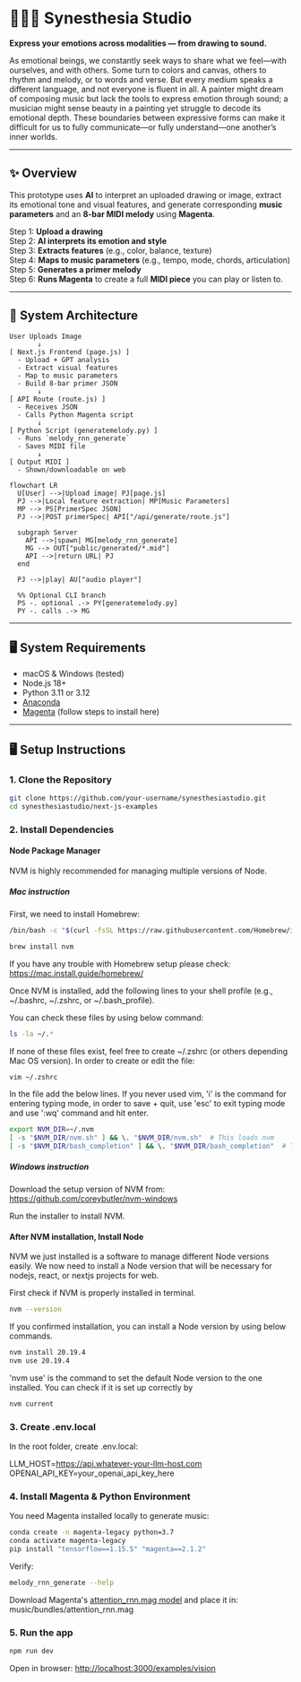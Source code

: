 # 🎨🧠🎵 Synesthesia Studio
**Express your emotions across modalities — from drawing to sound.** 

As emotional beings, we constantly seek ways to share what we feel—with ourselves, and with others. Some turn to colors and canvas, others to rhythm and melody, or to words and verse. But every medium speaks a different language, and not everyone is fluent in all. A painter might dream of composing music but lack the tools to express emotion through sound; a musician might sense beauty in a painting yet struggle to decode its emotional depth. These boundaries between expressive forms can make it difficult for us to fully communicate—or fully understand—one another’s inner worlds.

---

## ✨ Overview
This prototype uses **AI** to interpret an uploaded drawing or image, extract its emotional tone and visual features, and generate corresponding **music parameters** and an **8-bar MIDI melody** using **Magenta**.
 
Step 1: **Upload a drawing**  
Step 2: **AI interprets its emotion and style**  
Step 3: **Extracts features** (e.g., color, balance, texture)  
Step 4: **Maps to music parameters** (e.g., tempo, mode, chords, articulation)  
Step 5: **Generates a primer melody**  
Step 6: **Runs Magenta** to create a full **MIDI piece** you can play or listen to.

---

## 🧠 System Architecture

```plaintext
User Uploads Image
       ↓
[ Next.js Frontend (page.js) ]
  - Upload + GPT analysis
  - Extract visual features
  - Map to music parameters
  - Build 8-bar primer JSON
       ↓
[ API Route (route.js) ]
  - Receives JSON
  - Calls Python Magenta script
       ↓
[ Python Script (generatemelody.py) ]
  - Runs `melody_rnn_generate`
  - Saves MIDI file
       ↓
[ Output MIDI ]
  - Shown/downloadable on web
```

```mermaid
flowchart LR
  U[User] -->|Upload image| PJ[page.js]
  PJ -->|Local feature extraction| MP[Music Parameters]
  MP --> PS[PrimerSpec JSON]
  PJ -->|POST primerSpec| API["/api/generate/route.js"]

  subgraph Server
    API -->|spawn| MG[melody_rnn_generate]
    MG --> OUT["public/generated/*.mid"]
    API -->|return URL| PJ
  end

  PJ -->|play| AU["audio player"]

  %% Optional CLI branch
  PS -. optional .-> PY[generatemelody.py]
  PY -. calls .-> MG
```
---

## 🖥️ System Requirements
- macOS & Windows (tested)
- Node.js 18+
- Python 3.11 or 3.12
- [Anaconda](https://www.anaconda.com/download)
- [Magenta](https://github.com/magenta/magenta) (follow steps to install here)

---

## 🖥️ Setup Instructions
### 1. Clone the Repository
```bash
git clone https://github.com/your-username/synesthesiastudio.git
cd synesthesiastudio/next-js-examples
```

### 2. Install Dependencies
#### Node Package Manager
NVM is highly recommended for managing multiple versions of Node.

##### Mac instruction
First, we need to install Homebrew:

```bash
/bin/bash -c "$(curl -fsSL https://raw.githubusercontent.com/Homebrew/install/HEAD/install.sh)"

brew install nvm
```

If you have any trouble with Homebrew setup please check: https://mac.install.guide/homebrew/

Once NVM is installed, add the following lines to your shell profile (e.g., ~/.bashrc, ~/.zshrc, or ~/.bash_profile).

You can check these files by using below command:

```bash
ls -la ~/.*
```

If none of these files exist, feel free to create ~/.zshrc (or others depending Mac OS version). In order to create or edit the file:

```bash
vim ~/.zshrc
```

In the file add the below lines. If you never used vim, 'i' is the command for entering typing mode, in order to save + quit, use 'esc' to exit typing mode and use ':wq' command and hit enter.

```bash
export NVM_DIR=~/.nvm
[ -s "$NVM_DIR/nvm.sh" ] && \. "$NVM_DIR/nvm.sh"  # This loads nvm
[ -s "$NVM_DIR/bash_completion" ] && \. "$NVM_DIR/bash_completion"  # This loads nvm bash_completion
```

##### Windows instruction

Download the setup version of NVM from: https://github.com/coreybutler/nvm-windows

Run the installer to install NVM.

#### After NVM installation, Install Node

NVM we just installed is a software to manage different Node versions easily. We now need to install a Node version that will be necessary for nodejs, react, or nextjs projects for web.

First check if NVM is properly installed in terminal.

```bash
nvm --version
```

If you confirmed installation, you can install a Node version by using below commands.

```bash
nvm install 20.19.4
nvm use 20.19.4
```

'nvm use' is the command to set the default Node version to the one installed. You can check if it is set up correctly by

```bash
nvm current
```
### 3. Create .env.local
In the root folder, create .env.local:

LLM_HOST=https://api.whatever-your-llm-host.com  
OPENAI_API_KEY=your_openai_api_key_here

### 4. Install Magenta & Python Environment

You need Magenta installed locally to generate music:  

```bash
conda create -n magenta-legacy python=3.7
conda activate magenta-legacy
pip install "tensorflow==1.15.5" "magenta==2.1.2"
```

Verify:
```bash
melody_rnn_generate --help
```

Download Magenta's [attention_rnn.mag model](http://download.magenta.tensorflow.org/models/attention_rnn.mag) and place it in: music/bundles/attention_rnn.mag

### 5. Run the app

```bash
npm run dev
```

Open in browser: [http://localhost:3000/examples/vision](http://localhost:3000/examples/vision)
